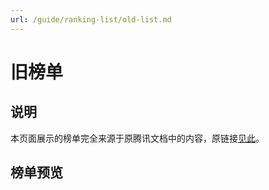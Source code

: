 ```yaml
---
url: /guide/ranking-list/old-list.md
---
```

# 旧榜单

## 说明

本页面展示的榜单完全来源于原腾讯文档中的内容，原链接[见此](https://docs.qq.com/sheet/DTXNnc09DRGZWVGxt)。

## 榜单预览
